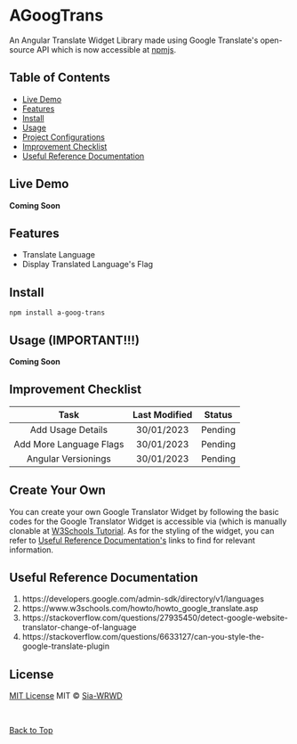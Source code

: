 # AGoogTrans
An Angular Translate Widget Library made using Google Translate's open-source API which is now accessible at <a href="https://www.npmjs.com/package/a-goog-trans" target="_blank">npmjs</a>. 

## Table of Contents
<ul>
  <li><a href="#live-demo">Live Demo</a></li>
  <li><a href="#features">Features</a></li>
  <li><a href="#install">Install</a></li>
  <li><a href="#usage-important">Usage</a></li>
  <li><a href="#create-your-own">Project Configurations</a></li>
  <li><a href="#improvement-checklist">Improvement Checklist</a></li>
  <li><a href="#useful-reference-documentation">Useful Reference Documentation</a></li>
</ul>

## Live Demo
<b>Coming Soon</b>

## Features 
<ul>
  <li>Translate Language</li>
  <li>Display Translated Language's Flag</li>
</ul> 

## Install
```
npm install a-goog-trans
```

## Usage (IMPORTANT!!!)
<b>Coming Soon</b>

## Improvement Checklist
| Task | Last Modified | Status |
| :---:   | :---: | :---: |
| Add Usage Details | 30/01/2023   | Pending   |
| Add More Language Flags | 30/01/2023   | Pending   |
| Angular Versionings | 30/01/2023   | Pending   |

## Create Your Own
<p>
  You can create your own Google Translator Widget by following the basic codes for the Google Translator Widget is accessible via (which is manually clonable at <a     href="https://www.w3schools.com/howto/howto_google_translate.asp" target="_blank">W3Schools Tutorial</a>. As for the styling of the widget, you can refer to <a         href="#useful-reference-documentation">Useful Reference Documentation's</a> links to find for relevant information.
</p>

## Useful Reference Documentation
<ol>
  <li> https://developers.google.com/admin-sdk/directory/v1/languages </li>
  <li> https://www.w3schools.com/howto/howto_google_translate.asp </li>
  <li> https://stackoverflow.com/questions/27935450/detect-google-website-translator-change-of-language </li>
  <li> https://stackoverflow.com/questions/6633127/can-you-style-the-google-translate-plugin </li>
</ol>

## License
<a href="MIT.txt">MIT License</a> MIT © <a href="https://www.heysia.dev" target="_blank">Sia-WRWD</a>

<br/>

<a href="#agoogtrans">Back to Top</a>
